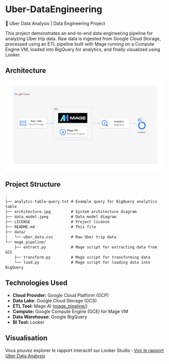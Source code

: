 # Uber-DataEngineering
🚖 Uber Data Analysis | Data Engineering Project

This project demonstrates an end-to-end data engineering pipeline for analyzing Uber trip data. Raw data is ingested from Google Cloud Storage, processed using an ETL pipeline built with Mage running on a Compute Engine VM, loaded into BigQuery for analytics, and finally visualized using Looker.

## Architecture

![Architecture Diagram](architecture.jpg)

## Project Structure

```
.
├── analytic-table-query.txt # Example query for BigQuery analytics table
├── architecture.jpg         # System architecture diagram
├── data_model.jpeg          # Data model diagram
├── LICENSE                  # Project license
├── README.md                # This file
├── data/
│   └── uber_data.csv        # Raw Uber trip data
└── mage_pipeline/
    ├── extract.py           # Mage script for extracting data from GCS
    ├── transform.py         # Mage script for transforming data
    └── load.py              # Mage script for loading data into BigQuery
```

## Technologies Used

*   **Cloud Provider:** Google Cloud Platform (GCP)
*   **Data Lake:** Google Cloud Storage (GCS)
*   **ETL Tool:** Mage AI ([mage_pipeline/](mage_pipeline/))
*   **Compute:** Google Compute Engine (GCE) for Mage VM
*   **Data Warehouse:** Google BigQuery
*   **BI Tool:** Looker

## Visualisation

Vous pouvez explorer le rapport interactif sur Looker Studio :
[Voir le rapport Uber Data Analysis](https://lookerstudio.google.com/reporting/850c4671-dc48-4b7e-a855-194e3e2c3b4b)
